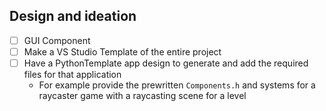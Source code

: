 
## Design and ideation
- [ ] GUI Component
- [ ] Make a VS Studio Template of the entire project
- [ ] Have a PythonTemplate app design to generate and add the required files for that application
	- For example provide the prewritten `Components.h` and systems for a raycaster game with a raycasting scene for a level 